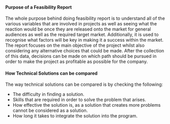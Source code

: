 #### Purpose of a Feasibility  Report
The whole purpose behind doing feasibility report is to understand all of the various variables that are involved in projects as well as seeing what the reaction would be once they are released onto the market for general audiences as well as the required target market. Additionally, it is used to recognise what factors will be key in making it a success within the market. The report focuses on the main objective of the project whilst also considering any alternative choices that could be made. After the collection of this data, decisions can be made on which path should be pursued in order to make the project as profitable as possible for the company.
#### How Technical Solutions can be compared
The way technical solutions can be compared is by checking the following:
- The difficulty in finding a solution.
- Skills that are required in order to solve the problem that arises.
- How effective the solution is, as a solution that creates more problems cannot be considered as a solution.
- How long it takes to integrate the solution into the program.
